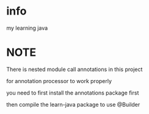 # info
my learning java

# NOTE

There is nested module call annotations in this project

for annotation processor to work properly

you need to first install the annotations package first

then compile the learn-java package to use @Builder
